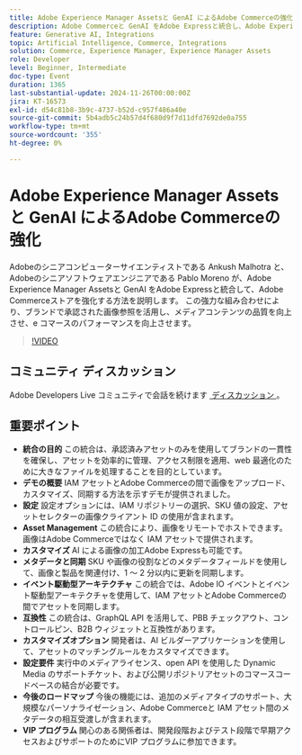 ```yaml
---
title: Adobe Experience Manager Assetsと GenAI によるAdobe Commerceの強化
description: Adobe Commerceと GenAI をAdobe Expressと統合し、Adobe Experience Manager Assets ストアを強化して、ブランド承認済みの画像参照を活用し、メディアコンテンツの品質を向上させ、e コマースのパフォーマンスを向上させます。
feature: Generative AI, Integrations
topic: Artificial Intelligence, Commerce, Integrations
solution: Commerce, Experience Manager, Experience Manager Assets
role: Developer
level: Beginner, Intermediate
doc-type: Event
duration: 1365
last-substantial-update: 2024-11-26T00:00:00Z
jira: KT-16573
exl-id: d54c81b8-3b9c-4737-b52d-c957f486a40e
source-git-commit: 5b4adb5c24b57d4f680d9f7d11dfd7692de0a755
workflow-type: tm+mt
source-wordcount: '355'
ht-degree: 0%

---
```


# Adobe Experience Manager Assetsと GenAI によるAdobe Commerceの強化

Adobeのシニアコンピューターサイエンティストである Ankush Malhotra と、Adobeのシニアソフトウェアエンジニアである Pablo Moreno が、Adobe Experience Manager Assetsと GenAI をAdobe Expressと統合して、Adobe Commerceストアを強化する方法を説明します。 この強力な組み合わせにより、ブランドで承認された画像参照を活用し、メディアコンテンツの品質を向上させ、e コマースのパフォーマンスを向上させます。

>[!VIDEO](https://video.tv.adobe.com/v/3440550/?learn=on&enablevpops&captions=jpn)

## コミュニティ ディスカッション

Adobe Developers Live コミュニティで会話を続けます [&#x200B; ディスカッション &#x200B;](https://adobe.ly/40CS6CP)。

## 重要ポイント

* **統合の目的** この統合は、承認済みアセットのみを使用してブランドの一貫性を確保し、アセットを効率的に管理、アクセス制限を適用、web 最適化のために大きなファイルを処理することを目的としています。
* **デモの概要** IAM アセットとAdobe Commerceの間で画像をアップロード、カスタマイズ、同期する方法を示すデモが提供されました。
* **設定** 設定オプションには、IAM リポジトリーの選択、SKU 値の設定、アセットセレクターの画像クライアント ID の使用が含まれます。
* **Asset Management** この統合により、画像をリモートでホストできます。画像はAdobe Commerceではなく IAM アセットで提供されます。
* **カスタマイズ** AI による画像の加工Adobe Expressも可能です。
* **メタデータと同期** SKU や画像の役割などのメタデータフィールドを使用して、画像と製品を関連付け、1 ～ 2 分以内に更新を同期します。
* **イベント駆動型アーキテクチャ** この統合では、Adobe IO イベントとイベント駆動型アーキテクチャを使用して、IAM アセットとAdobe Commerceの間でアセットを同期します。
* **互換性** この統合は、GraphQL API を活用して、PBB チェックアウト、コントロールピン、B2B ウィジェットと互換性があります。
* **カスタマイズオプション** 開発者は、AI ビルダーアプリケーションを使用して、アセットのマッチングルールをカスタマイズできます。
* **設定要件** 実行中のメディアライセンス、open API を使用した Dynamic Media のサポートチケット、および公開リポジトリアセットのコマースコードベースの結合が必要です。
* **今後のロードマップ** 今後の機能には、追加のメディアタイプのサポート、大規模なパーソナライゼーション、Adobe Commerceと IAM アセット間のメタデータの相互受渡しが含まれます。
* **VIP プログラム** 関心のある関係者は、開発段階およびテスト段階で早期アクセスおよびサポートのためにVIP プログラムに参加できます。
